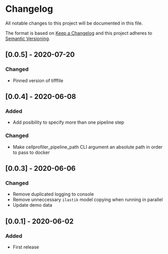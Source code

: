 # Changelog


All notable changes to this project will be documented in this file.

The format is based on [Keep a Changelog](https://keepachangelog.com/en/1.0.0/)
and this project adheres to [Semantic Versioning](https://semver.org/spec/v2.0.0.html).


## [0.0.5] - 2020-07-20

### Changed

- Pinned version of tifffile


## [0.0.4] - 2020-06-08

### Added

- Add posibility to specify more than one pipeline step

### Changed

- Make cellprofiler_pipeline_path CLI argument an absolute path in order to pass to docker


## [0.0.3] - 2020-06-06

### Changed

- Remove duplicated logging to console
- Remove unneccessary `ilastik` model copying when running in parallel
- Update demo data


## [0.0.1] - 2020-06-02

### Added

- First release
